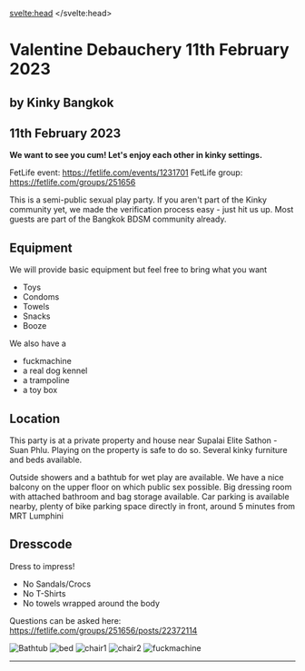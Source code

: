 <script lang="ts">
  import Contact from '$lib/Contact.svelte';
  import Img from '@zerodevx/svelte-img';
  import bathub_small from '$lib/assets/valentinedebauchery/bathtub_small.jpg?run';
  import bed_small from '$lib/assets/valentinedebauchery/bed_small.jpg?run';
  import chair1_small from '$lib/assets/valentinedebauchery/chair1_small.jpg?run';
  import chair2_small from '$lib/assets/valentinedebauchery/chair2_small.jpg?run';
  import fuckmachine_small from '$lib/assets/valentinedebauchery/fuckmachine_small.jpg?run';
</script>

<svelte:head>
	<title>Valentine Debauchery - 11th February 2023</title>
	<meta name="description" content="Kinky BDSM Play Party in Bangkok" />
</svelte:head>

# Valentine Debauchery 11th February 2023

## by Kinky Bangkok
## 11th February 2023

**We want to see you cum! Let's enjoy each other in kinky settings.**

FetLife event: https://fetlife.com/events/1231701 
FetLife group: https://fetlife.com/groups/251656

This is a semi-public sexual play party. If you aren't part of the Kinky community yet, we made the verification process easy - just hit us up. Most guests are part of the Bangkok BDSM community already.

## Equipment
We will provide basic equipment but feel free to bring what you want
- Toys
- Condoms
- Towels
- Snacks
- Booze


We also have a
- fuckmachine
- a real dog kennel 
- a trampoline
- a toy box

## Location
This party is at a private property and house near Supalai Elite Sathon - Suan Phlu.
Playing on the property is safe to do so. Several kinky furniture and beds available.

Outside showers and a bathtub for wet play are available.
We have a nice balcony on the upper floor on which public sex possible.
Big dressing room with attached bathroom and bag storage available.
Car parking is available nearby, plenty of bike parking space directly in front, around 5 minutes from MRT Lumphini

## Dresscode
Dress to impress!
- No Sandals/Crocs
- No T-Shirts
- No towels wrapped around the body

Questions can be asked here:
https://fetlife.com/groups/251656/posts/22372114


<Img src={bathub_small} alt="Bathtub" />
<Img src={bed_small} alt="bed" />
<Img src={chair1_small} alt="chair1" />
<Img src={chair2_small} alt="chair2" />
<Img src={fuckmachine_small} alt="fuckmachine" />



<hr>

<Contact />